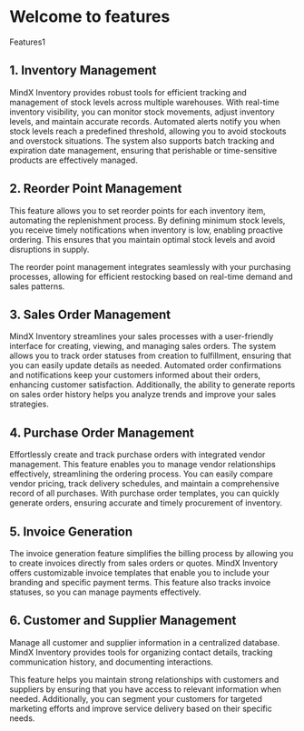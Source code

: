 # Welcome to features

Features1

## **1. Inventory Management**

MindX Inventory provides robust tools for efficient tracking and management of stock levels across multiple warehouses. With real-time inventory visibility, you can monitor stock movements, adjust inventory levels, and maintain accurate records. Automated alerts notify you when stock levels reach a predefined threshold, allowing you to avoid stockouts and overstock situations. The system also supports batch tracking and expiration date management, ensuring that perishable or time-sensitive products are effectively managed.

## **2. Reorder Point Management**

This feature allows you to set reorder points for each inventory item, automating the replenishment process. By defining minimum stock levels, you receive timely notifications when inventory is low, enabling proactive ordering. This ensures that you maintain optimal stock levels and avoid disruptions in supply.

The reorder point management integrates seamlessly with your purchasing processes, allowing for efficient restocking based on real-time demand and sales patterns.

## **3. Sales Order Management**

MindX Inventory streamlines your sales processes with a user-friendly interface for creating, viewing, and managing sales orders. The system allows you to track order statuses from creation to fulfillment, ensuring that you can easily update details as needed. Automated order confirmations and notifications keep your customers informed about their orders, enhancing customer satisfaction. Additionally, the ability to generate reports on sales order history helps you analyze trends and improve your sales strategies.

## **4. Purchase Order Management**

Effortlessly create and track purchase orders with integrated vendor management. This feature enables you to manage vendor relationships effectively, streamlining the ordering process. You can easily compare vendor pricing, track delivery schedules, and maintain a comprehensive record of all purchases. With purchase order templates, you can quickly generate orders, ensuring accurate and timely procurement of inventory.

## **5. Invoice Generation**

The invoice generation feature simplifies the billing process by allowing you to create invoices directly from sales orders or quotes. MindX Inventory offers customizable invoice templates that enable you to include your branding and specific payment terms. This feature also tracks invoice statuses, so you can manage payments effectively.

## **6. Customer and Supplier Management**

Manage all customer and supplier information in a centralized database. MindX Inventory provides tools for organizing contact details, tracking communication history, and documenting interactions.

This feature helps you maintain strong relationships with customers and suppliers by ensuring that you have access to relevant information when needed. Additionally, you can segment your customers for targeted marketing efforts and improve service delivery based on their specific needs.
